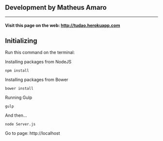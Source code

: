 # 
## Development by Matheus Amaro
---

#### Visit this page on the web: http://tudao.herokuapp.com

## Initializing

Run this command on the terminal:

Installing packages from NodeJS
```
npm install
```

Installing packages from Bower
```
bower install
```

Running Gulp
```
gulp
```

And then...

```
node Server.js
```

Go to page: http://localhost
